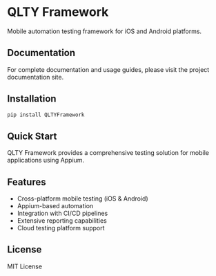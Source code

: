 # QLTY Framework

Mobile automation testing framework for iOS and Android platforms.

## Documentation

For complete documentation and usage guides, please visit the project documentation site.

## Installation

```bash
pip install QLTYFramework
```

## Quick Start

QLTY Framework provides a comprehensive testing solution for mobile applications using Appium.

## Features

- Cross-platform mobile testing (iOS & Android)
- Appium-based automation
- Integration with CI/CD pipelines
- Extensive reporting capabilities
- Cloud testing platform support

## License

MIT License

